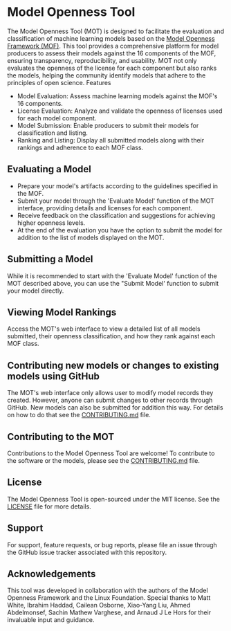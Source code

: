 # Model Openness Tool

The Model Openness Tool (MOT) is designed to facilitate the evaluation and classification of machine learning models based on the [Model Openness Framework (MOF)](https://lfaidata.foundation/wp-content/uploads/sites/3/2025/01/05_White_paper_MOF_Specification.pdf). This tool provides a comprehensive platform for model producers to assess their models against the 16 components of the MOF, ensuring transparency, reproducibility, and usability. MOT not only evaluates the openness of the license for each component but also ranks the models, helping the community identify models that adhere to the principles of open science.
Features

* Model Evaluation: Assess machine learning models against the MOF's 16 components.
* License Evaluation: Analyze and validate the openness of licenses used for each model component.
* Model Submission: Enable producers to submit their models for classification and listing.
* Ranking and Listing: Display all submitted models along with their rankings and adherence to each MOF class.

## Evaluating a Model

* Prepare your model's artifacts according to the guidelines specified in the MOF.
* Submit your model through the 'Evaluate Model' function of the MOT interface, providing details and licenses for each component.
* Receive feedback on the classification and suggestions for achieving higher openness levels.
* At the end of the evaluation you have the option to submit the model for addition to the list of models displayed on the MOT.

## Submitting a Model

While it is recommended to start with the 'Evaluate Model' function of the MOT described above, you can use the "Submit Model' function to submit your model directly.

## Viewing Model Rankings

Access the MOT's web interface to view a detailed list of all models submitted, their openness classification, and how they rank against each MOF class.

## Contributing new models or changes to existing models using GitHub

The MOT's web interface only allows user to modify model records they created. However, anyone can submit
changes to other records through GitHub. New models can also be submitted for addition this way. For details on how to do that see the [CONTRIBUTING.md](CONTRIBUTING.md) file.

## Contributing to the MOT

Contributions to the Model Openness Tool are welcome! To contribute to the software or the models, please see the [CONTRIBUTING.md](CONTRIBUTING.md) file.

## License

The Model Openness Tool is open-sourced under the MIT license. See the [LICENSE](LICENSE) file for more details.

## Support

For support, feature requests, or bug reports, please file an issue through the GitHub issue tracker associated with this repository.

## Acknowledgements

This tool was developed in collaboration with the authors of the Model Openness Framework and the Linux Foundation. Special thanks to Matt White, Ibrahim Haddad, Cailean Osborne, Xiao-Yang Liu, Ahmed Abdelmonsef, Sachin Mathew Varghese, and Arnaud J Le Hors for their invaluable input and guidance.
